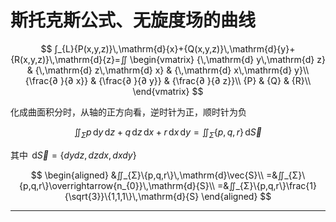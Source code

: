 # 斯托克斯公式、无旋度场的曲线

$$
∫_{L}{P(x,y,z)}\,\mathrm{d}{x}+{Q(x,y,z)}\,\mathrm{d}{y}+{R(x,y,z)}\,\mathrm{d}{z}=∬
\begin{vmatrix}
{\,\mathrm{d} y\,\mathrm{d} z} & {\,\mathrm{d} z\,\mathrm{d} x} & {\,\mathrm{d} x\,\mathrm{d} y}\\
{\frac{∂ }{∂ x}} & {\frac{∂ }{∂ y}} & {\frac{∂ }{∂ z}}\\
{P} & {Q} & {R}\\
\end{vmatrix}
$$

化成曲面积分时，从轴的正方向看，逆时针为正，顺时针为负

$$
∬_{Σ}p\,\mathrm{d}y\,\mathrm{d} z+q\,\mathrm{d} z\,\mathrm{d} x+r\,\mathrm{d} x\,\mathrm{d} y=∬_{Σ}\{p,q,r\}\,\mathrm{d}\vec{S}
$$

其中 $\,\mathrm{d} \vec{S}=\{dydz,dzdx,dxdy\}$

$$
\begin{aligned}
&∬_{Σ}\{p,q,r\}\,\mathrm{d}\vec{S}\\
=&∬_{Σ}\{p,q,r\}\overrightarrow{n_{0}}\,\mathrm{d}{S}\\
=&∬_{Σ}\{p,q,r\}\frac{1}{\sqrt{3}}\{1,1,1\}\,\mathrm{d}{S}
\end{aligned}
$$

---
